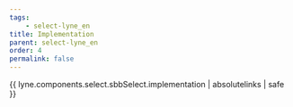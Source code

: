```yaml
---
tags: 
    - select-lyne_en
title: Implementation
parent: select-lyne_en
order: 4
permalink: false  
---
```

{{ lyne.components.select.sbbSelect.implementation | absolutelinks | safe }}